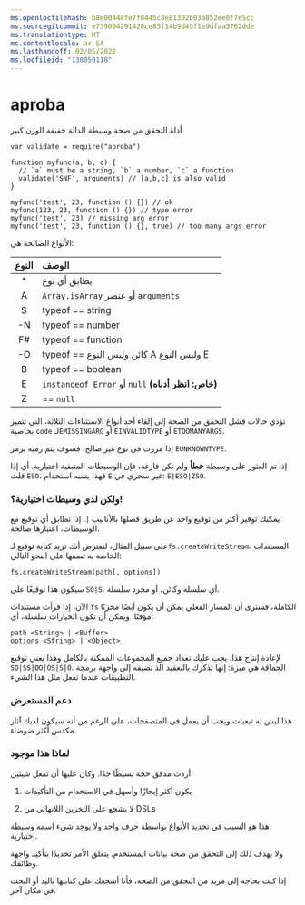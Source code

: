 ```yaml
---
ms.openlocfilehash: b8e00448fe7f8445c8e81302b03a852ee0f7e5cc
ms.sourcegitcommit: e739004291428ce83f14b9d49f1e9dfaa3762dde
ms.translationtype: HT
ms.contentlocale: ar-SA
ms.lasthandoff: 02/05/2022
ms.locfileid: "138050118"
---
```

<a name="aproba"></a>aproba
======

أداة التحقق من صحة وسيطة الدالة خفيفة الوزن كبير

```
var validate = require("aproba")

function myfunc(a, b, c) {
  // `a` must be a string, `b` a number, `c` a function
  validate('SNF', arguments) // [a,b,c] is also valid
}

myfunc('test', 23, function () {}) // ok
myfunc(123, 23, function () {}) // type error
myfunc('test', 23) // missing arg error
myfunc('test', 23, function () {}, true) // too many args error

```

الأنواع الصالحة هي:

| النوع | الوصف
| :--: | :----------
| *    | يطابق أي نوع
| A    | `Array.isArray` أو عنصر `arguments`
| S    | typeof == string
| -N    | typeof == number
| F#    | typeof == function
| -O    | typeof == كائن وليس النوع A وليس النوع E
| B    | typeof == boolean
| E    | `instanceof Error` أو `null` **(خاص: انظر أدناه)**
| Z    | == `null`

تؤدي حالات فشل التحقق من الصحة إلى إلقاء أحد أنواع الاستثناءات الثلاثة، التي تتميز بخاصية `code` لـ`EMISSINGARG` أو `EINVALIDTYPE` أو `ETOOMANYARGS`.

إذا مررت في نوع غير صالح، فسوف يتم رميه برمز `EUNKNOWNTYPE`.

إذا تم العثور على وسيطة **خطأ** ولم تكن فارغة، فإن الوسيطات المتبقية اختيارية.  أي إذا قلت `ESO`، فهذا يشبه استخدام `E` غير سحري في: `E|ESO|ZSO`.

### <a name="but-i-have-optional-arguments"></a>ولكن لدي وسيطات اختيارية؟!

يمكنك توفير أكثر من توقيع واحد عن طريق فصلها بالأنابيب `|`.
إذا تطابق أي توقيع مع الوسيطات، اعتبارها صالحة.

على سبيل المثال، لنفترض أنك تريد كتابة توقيع لـ`fs.createWriteStream`.  المستندات الخاصة به تصفها على النحو التالي:

```
fs.createWriteStream(path[, options])
```

سيكون هذا توقيعًا على `SO|S`.  أي سلسلة وكائن، أو مجرد سلسلة.

الآن، إذا قرأت مستندات `fs` الكاملة، فسترى أن المسار الفعلي يمكن أن يكون أيضًا مخزنًا مؤقتًا.  ويمكن أن تكون الخيارات سلسلة، أي:
```
path <String> | <Buffer>
options <String> | <Object>
```

لإعادة إنتاج هذا، يجب عليك تعداد جميع المجموعات الممكنة بالكامل وهذا يعني توقيع `SO|SS|OO|OS|S|O`.  الحماقة هي ميزة: إنها تذكرك بالتعقيد الذ تضيفه إلى واجهة برمجة التطبيقات عندما تفعل مثل هذا الشيء.


### <a name="browser-support"></a>دعم المستعرض

هذا ليس له تبعيات ويجب أن يعمل في المتصفحات، على الرغم من أنه سيكون لديك آثار مكدس أكثر ضوضاء.

### <a name="why-this-exists"></a>لماذا هذا موجود

أردت مدقق حجة بسيطًا جدًا. وكان عليها أن تفعل شيئين:

1. يكون أكثر إيجازًا وأسهل في الاستخدام من التأكيدات

2. لا يشجع على التخزين اللانهائي من DSLs

هذا هو السبب في تحديد الأنواع بواسطة حرف واحد ولا يوجد شيء اسمه وسيطة اختيارية. 

ولا يهدف ذلك إلى التحقق من صحة بيانات المستخدم. يتعلق الأمر تحديدًا بتأكيد واجهة وظائفك.

إذا كنت بحاجة إلى مزيد من التحقق من الصحة، فأنا أشجعك على كتابتها باليد أو البحث في مكان آخر.


